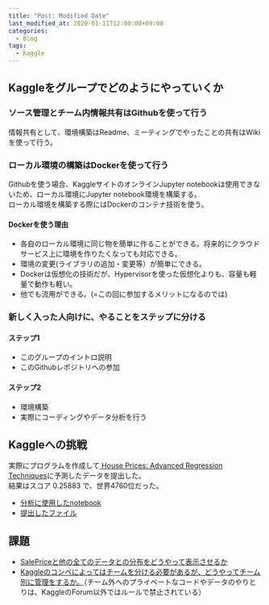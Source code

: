 ```yaml
---
title: "Post: Modified Date"
last_modified_at: 2020-01-11T12:00:00+09:00
categories:
  - Blog
tags:
  - Kaggle
---
```


## Kaggleをグループでどのようにやっていくか
### ソース管理とチーム内情報共有はGithubを使って行う
情報共有として、環境構築はReadme、ミーティングでやったことの共有はWikiを使って行う。

### ローカル環境の構築はDockerを使って行う
Githubを使う場合、KaggleサイトのオンラインJupyter notebookは使用できないため、ローカル環境にJupyter notebook環境を構築する。  
ローカル環境を構築する際にはDockerのコンテナ技術を使う。

#### Dockerを使う理由
  * 各自のローカル環境に同じ物を簡単に作ることができる。将来的にクラウドサービス上に環境を作りたくなっても対応できる。
  * 環境の変更(ライブラリの追加・変更等）が簡単にできる。
  * Dockerは仮想化の技術だが、Hypervisorを使った仮想化よりも、容量も軽量で動作も軽い。
  * 他でも流用ができる。(=この回に参加するメリットになるのでは)

### 新しく入った人向けに、やることをステップに分ける
#### ステップ1
* このグループのイントロ説明
* このGithubレポジトリへの参加

#### ステップ2
* 環境構築
* 実際にコーディングやデータ分析を行う

## Kaggleへの挑戦
実際にプログラムを作成して[
House Prices: Advanced Regression Techniques](https://www.kaggle.com/c/house-prices-advanced-regression-techniques/overview)に予測したデータを提出した。  
結果はスコア 0.25883 で、世界4760位だった。
* [分析に使用したnotebook](https://github.com/CodeSeterpie/CodeSeterpie/blob/develop/Kaggle/HousePrices/notebook/main/20200111/mainnote.ipynb)
* [提出したファイル](https://github.com/CodeSeterpie/CodeSeterpie/blob/develop/Kaggle/HousePrices/output/main/20200111/submission.csv)

## 課題
* [SalePriceと他の全てのデータとの分布をどうやって表示させるか](/uragami-lab/Kaggle/issues/3)
* [Kaggleのコンペによってはチームを分ける必要があるが、どうやってチーム別に管理をするか。](/uragami-lab/Kaggle/issues/3)（チーム外へのプライベートなコードやデータのやりとりは、KaggleのForum以外ではルールで禁止されている）

